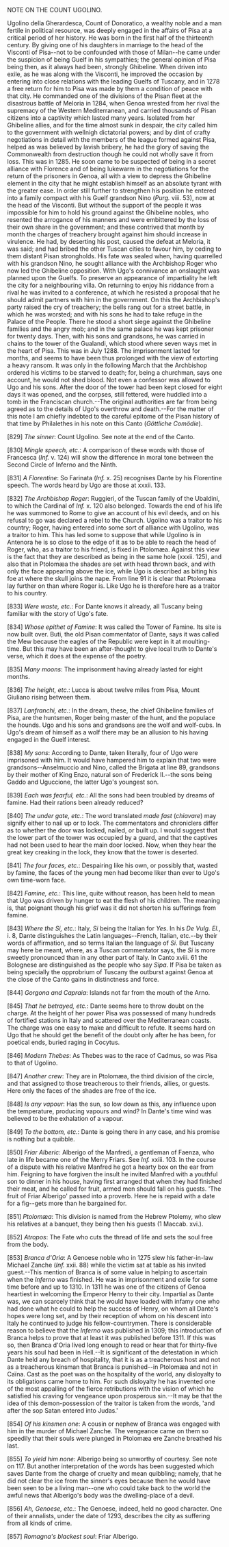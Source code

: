 NOTE ON THE COUNT UGOLINO.

Ugolino della Gherardesca, Count of Donoratico, a wealthy noble and a
man fertile in political resource, was deeply engaged in the affairs of
Pisa at a critical period of her history. He was born in the first half
of the thirteenth century. By giving one of his daughters in marriage to
the head of the Visconti of Pisa--not to be confounded with those of
Milan--he came under the suspicion of being Guelf in his sympathies; the
general opinion of Pisa being then, as it always had been, strongly
Ghibeline. When driven into exile, as he was along with the Visconti, he
improved the occasion by entering into close relations with the leading
Guelfs of Tuscany, and in 1278 a free return for him to Pisa was made by
them a condition of peace with that city. He commanded one of the
divisions of the Pisan fleet at the disastrous battle of Meloria in
1284, when Genoa wrested from her rival the supremacy of the Western
Mediterranean, and carried thousands of Pisan citizens into a captivity
which lasted many years. Isolated from her Ghibeline allies, and for the
time almost sunk in despair, the city called him to the government with
wellnigh dictatorial powers; and by dint of crafty negotiations in
detail with the members of the league formed against Pisa, helped as was
believed by lavish bribery, he had the glory of saving the Commonwealth
from destruction though he could not wholly save it from loss. This was
in 1285. He soon came to be suspected of being in a secret alliance with
Florence and of being lukewarm in the negotiations for the return of the
prisoners in Genoa, all with a view to depress the Ghibeline element in
the city that he might establish himself as an absolute tyrant with the
greater ease. In order still further to strengthen his position he
entered into a family compact with his Guelf grandson Nino (_Purg._
viii. 53), now at the head of the Visconti. But without the support of
the people it was impossible for him to hold his ground against the
Ghibeline nobles, who resented the arrogance of his manners and were
embittered by the loss of their own share in the government; and these
contrived that month by month the charges of treachery brought against
him should increase in virulence. He had, by deserting his post, caused
the defeat at Meloria, it was said; and had bribed the other Tuscan
cities to favour him, by ceding to them distant Pisan strongholds. His
fate was sealed when, having quarrelled with his grandson Nino, he
sought alliance with the Archbishop Roger who now led the Ghibeline
opposition. With Ugo's connivance an onslaught was planned upon the
Guelfs. To preserve an appearance of impartiality he left the city for a
neighbouring villa. On returning to enjoy his riddance from a rival he
was invited to a conference, at which he resisted a proposal that he
should admit partners with him in the government. On this the
Archbishop's party raised the cry of treachery; the bells rang out for a
street battle, in which he was worsted; and with his sons he had to take
refuge in the Palace of the People. There he stood a short siege against
the Ghibeline families and the angry mob; and in the same palace he was
kept prisoner for twenty days. Then, with his sons and grandsons, he was
carried in chains to the tower of the Gualandi, which stood where seven
ways met in the heart of Pisa. This was in July 1288. The imprisonment
lasted for months, and seems to have been thus prolonged with the view
of extorting a heavy ransom. It was only in the following March that the
Archbishop ordered his victims to be starved to death; for, being a
churchman, says one account, he would not shed blood. Not even a
confessor was allowed to Ugo and his sons. After the door of the tower
had been kept closed for eight days it was opened, and the corpses,
still fettered, were huddled into a tomb in the Franciscan church.--The
original authorities are far from being agreed as to the details of
Ugo's overthrow and death.--For the matter of this note I am chiefly
indebted to the careful epitome of the Pisan history of that time by
Philalethes in his note on this Canto (_Göttliche Comödie_).

[829] _The sinner_: Count Ugolino. See note at the end of the Canto.

[830] _Mingle speech, etc._: A comparison of these words with those of
Francesca (_Inf._ v. 124) will show the difference in moral tone between
the Second Circle of Inferno and the Ninth.

[831] _A Florentine_: So Farinata (_Inf._ x. 25) recognises Dante by his
Florentine speech. The words heard by Ugo are those at xxxii. 133.

[832] _The Archbishop Roger_: Ruggieri, of the Tuscan family of the
Ubaldini, to which the Cardinal of _Inf._ x. 120 also belonged. Towards
the end of his life he was summoned to Rome to give an account of his
evil deeds, and on his refusal to go was declared a rebel to the Church.
Ugolino was a traitor to his country; Roger, having entered into some
sort of alliance with Ugolino, was a traitor to him. This has led some
to suppose that while Ugolino is in Antenora he is so close to the edge
of it as to be able to reach the head of Roger, who, as a traitor to his
friend, is fixed in Ptolomæa. Against this view is the fact that they
are described as being in the same hole (xxxii. 125), and also that in
Ptolomæa the shades are set with head thrown back, and with only the
face appearing above the ice, while Ugo is described as biting his foe
at where the skull joins the nape. From line 91 it is clear that
Ptolomæa lay further on than where Roger is. Like Ugo he is therefore
here as a traitor to his country.

[833] _Were waste, etc._: For Dante knows it already, all Tuscany being
familiar with the story of Ugo's fate.

[834] _Whose epithet of Famine_: It was called the Tower of Famine. Its
site is now built over. Buti, the old Pisan commentator of Dante, says
it was called the Mew because the eagles of the Republic were kept in it
at moulting-time. But this may have been an after-thought to give local
truth to Dante's verse, which it does at the expense of the poetry.

[835] _Many moons_: The imprisonment having already lasted for eight
months.

[836] _The height, etc._: Lucca is about twelve miles from Pisa, Mount
Giuliano rising between them.

[837] _Lanfranchi, etc._: In the dream, these, the chief Ghibeline
families of Pisa, are the huntsmen, Roger being master of the hunt, and
the populace the hounds. Ugo and his sons and grandsons are the wolf and
wolf-cubs. In Ugo's dream of himself as a wolf there may be an allusion
to his having engaged in the Guelf interest.

[838] _My sons_: According to Dante, taken literally, four of Ugo were
imprisoned with him. It would have hampered him to explain that two were
grandsons--Anselmuccio and Nino, called the Brigata at line 89,
grandsons by their mother of King Enzo, natural son of Frederick
II.--the sons being Gaddo and Uguccione, the latter Ugo's youngest son.

[839] _Each was fearful, etc._: All the sons had been troubled by dreams
of famine. Had their rations been already reduced?

[840] _The under gate, etc._: The word translated _made fast_
(_chiavare_) may signify either to nail up or to lock. The commentators
and chroniclers differ as to whether the door was locked, nailed, or
built up. I would suggest that the lower part of the tower was occupied
by a guard, and that the captives had not been used to hear the main
door locked. Now, when they hear the great key creaking in the lock,
they know that the tower is deserted.

[841] _The four faces, etc._: Despairing like his own, or possibly that,
wasted by famine, the faces of the young men had become liker than ever
to Ugo's own time-worn face.

[842] _Famine, etc._: This line, quite without reason, has been held to
mean that Ugo was driven by hunger to eat the flesh of his children. The
meaning is, that poignant though his grief was it did not shorten his
sufferings from famine.

[843] _Where the Si, etc._: Italy, _Si_ being the Italian for _Yes_.
In his _De Vulg. El._, i. 8, Dante distinguishes the Latin
languages--French, Italian, etc.--by their words of affirmation, and so
terms Italian the language of _Si_. But Tuscany may here be meant,
where, as a Tuscan commentator says, the _Si_ is more sweetly pronounced
than in any other part of Italy. In Canto xviii. 61 the Bolognese are
distinguished as the people who say _Sipa_. If Pisa be taken as being
specially the opprobrium of Tuscany the outburst against Genoa at the
close of the Canto gains in distinctness and force.

[844] _Gorgona and Capraia_: Islands not far from the mouth of the Arno.

[845] _That he betrayed, etc._: Dante seems here to throw doubt on the
charge. At the height of her power Pisa was possessed of many hundreds
of fortified stations in Italy and scattered over the Mediterranean
coasts. The charge was one easy to make and difficult to refute. It
seems hard on Ugo that he should get the benefit of the doubt only after
he has been, for poetical ends, buried raging in Cocytus.

[846] _Modern Thebes_: As Thebes was to the race of Cadmus, so was Pisa
to that of Ugolino.

[847] _Another crew_: They are in Ptolomæa, the third division of the
circle, and that assigned to those treacherous to their friends, allies,
or guests. Here only the faces of the shades are free of the ice.

[848] _Is any vapour_: Has the sun, so low down as this, any influence
upon the temperature, producing vapours and wind? In Dante's time wind
was believed to be the exhalation of a vapour.

[849] _To the bottom, etc._: Dante is going there in any case, and his
promise is nothing but a quibble.

[850] _Friar Alberic_: Alberigo of the Manfredi, a gentleman of Faenza,
who late in life became one of the Merry Friars. See _Inf._ xxiii. 103.
In the course of a dispute with his relative Manfred he got a hearty box
on the ear from him. Feigning to have forgiven the insult he invited
Manfred with a youthful son to dinner in his house, having first
arranged that when they had finished their meat, and he called for
fruit, armed men should fall on his guests. 'The fruit of Friar
Alberigo' passed into a proverb. Here he is repaid with a date for a
fig--gets more than he bargained for.

[851] _Ptolomæa_: This division is named from the Hebrew Ptolemy, who
slew his relatives at a banquet, they being then his guests (1 Maccab.
xvi.).

[852] _Atropos_: The Fate who cuts the thread of life and sets the soul
free from the body.

[853] _Branca d'Oria_: A Genoese noble who in 1275 slew his
father-in-law Michael Zanche (_Inf._ xxii. 88) while the victim sat at
table as his invited guest.--This mention of Branca is of some value in
helping to ascertain when the _Inferno_ was finished. He was in
imprisonment and exile for some time before and up to 1310. In 1311 he
was one of the citizens of Genoa heartiest in welcoming the Emperor
Henry to their city. Impartial as Dante was, we can scarcely think that
he would have loaded with infamy one who had done what he could to help
the success of Henry, on whom all Dante's hopes were long set, and by
their reception of whom on his descent into Italy he continued to judge
his fellow-countrymen. There is considerable reason to believe that the
_Inferno_ was published in 1309; this introduction of Branca helps to
prove that at least it was published before 1311. If this was so, then
Branca d'Oria lived long enough to read or hear that for thirty-five
years his soul had been in Hell.--It is significant of the detestation
in which Dante held any breach of hospitality, that it is as a
treacherous host and not as a treacherous kinsman that Branca is
punished--in Ptolomæa and not in Caïna. Cast as the poet was on the
hospitality of the world, any disloyalty to its obligations came home to
him. For such disloyalty he has invented one of the most appalling of
the fierce retributions with the vision of which he satisfied his
craving for vengeance upon prosperous sin.--It may be that the idea of
this demon-possession of the traitor is taken from the words, 'and after
the sop Satan entered into Judas.'

[854] _Of his kinsmen one_: A cousin or nephew of Branca was engaged
with him in the murder of Michael Zanche. The vengeance came on them so
speedily that their souls were plunged in Ptolomæa ere Zanche breathed
his last.

[855] _To yield him none_: Alberigo being so unworthy of courtesy. See
note on 117. But another interpretation of the words has been suggested
which saves Dante from the charge of cruelty and mean quibbling; namely,
that he did not clear the ice from the sinner's eyes because then he
would have been seen to be a living man--one who could take back to the
world the awful news that Alberigo's body was the dwelling-place of a
devil.

[856] _Ah, Genoese, etc._: The Genoese, indeed, held no good character.
One of their annalists, under the date of 1293, describes the city as
suffering from all kinds of crime.

[857] _Romagna's blackest soul_: Friar Alberigo.